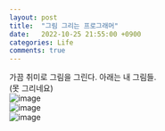 ```yaml
---
layout: post
title:  "그림 그리는 프로그래머"
date:   2022-10-25 21:55:00 +0900
categories: Life
comments: true
---
```

가끔 취미로 그림을 그린다.
아래는 내 그림들.  
(못 그리네요)  
![image](https://user-images.githubusercontent.com/44316628/209925868-f1df4ad2-5f74-4873-aacf-62f2c0e0db58.png)  
![image](https://user-images.githubusercontent.com/44316628/197797400-2d4ac402-1253-4aaf-8786-8ac63b8b1bb9.png)  
![image](https://user-images.githubusercontent.com/44316628/197793873-17e7db38-d1b0-4f1c-befb-765de06fd661.png)  
